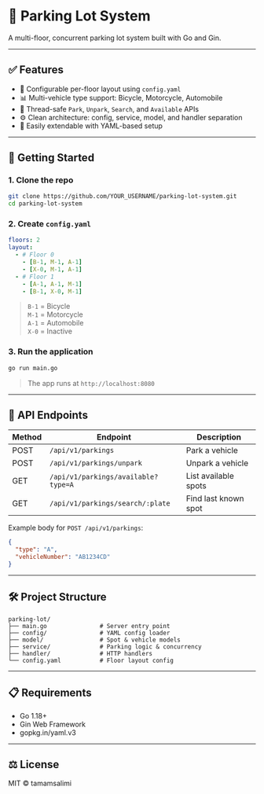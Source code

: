# 🚗 Parking Lot System

A multi-floor, concurrent parking lot system built with Go and Gin.

---

## ✅ Features

- 🧠 Configurable per-floor layout using `config.yaml`
- 📊 Multi-vehicle type support: Bicycle, Motorcycle, Automobile
- 🔄 Thread-safe `Park`, `Unpark`, `Search`, and `Available` APIs
- ⚙️ Clean architecture: config, service, model, and handler separation
- 🧾 Easily extendable with YAML-based setup

---

## 🏁 Getting Started

### 1. Clone the repo

```bash
git clone https://github.com/YOUR_USERNAME/parking-lot-system.git
cd parking-lot-system
```

### 2. Create `config.yaml`

```yaml
floors: 2
layout:
  - # Floor 0
    - [B-1, M-1, A-1]
    - [X-0, M-1, A-1]
  - # Floor 1
    - [A-1, A-1, M-1]
    - [B-1, X-0, M-1]
```

> `B-1` = Bicycle  
> `M-1` = Motorcycle  
> `A-1` = Automobile  
> `X-0` = Inactive

### 3. Run the application

```bash
go run main.go
```

> The app runs at `http://localhost:8080`

---

## 📡 API Endpoints

| Method | Endpoint                            | Description             |
|--------|-------------------------------------|-------------------------|
| POST   | `/api/v1/parkings`                  | Park a vehicle          |
| POST   | `/api/v1/parkings/unpark`           | Unpark a vehicle        |
| GET    | `/api/v1/parkings/available?type=A` | List available spots    |
| GET    | `/api/v1/parkings/search/:plate`    | Find last known spot    |

Example body for `POST /api/v1/parkings`:
```json
{
  "type": "A",
  "vehicleNumber": "AB1234CD"
}
```

---

## 🛠 Project Structure

```
parking-lot/
├── main.go               # Server entry point
├── config/               # YAML config loader
├── model/                # Spot & vehicle models
├── service/              # Parking logic & concurrency
├── handler/              # HTTP handlers
└── config.yaml           # Floor layout config
```

---

## 📋 Requirements

- Go 1.18+
- Gin Web Framework
- gopkg.in/yaml.v3

---

## ⚖️ License

MIT © tamamsalimi  
